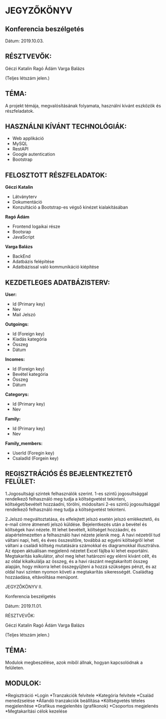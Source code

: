 JEGYZŐKÖNYV
===========


Konferencia beszélgetés
-----------------------

Dátum: 2019.10.03.



RÉSZTVEVŐK:
-----------

Géczi Katalin
Ragó Ádám
Varga Balázs

(Teljes létszám jelen.)


TÉMA:
-----

A projekt témája, megvalósításának folyamata, használni kívánt eszközök és részfeladatok.


HASZNÁLNI KÍVÁNT TECHNOLÓGIÁK:
------------------------------

* Web applikáció
* MySQL
* RestAPI
* Google autentication
* Bootstrap



FELOSZTOTT RÉSZFELADATOK:
-------------------------

**Géczi Katalin**
* Látványterv
* Dokumentáció
* Konzultáció a Bootstrap-es végső kinézet kialakításában

**Ragó Ádám**
* Frontend logaikai része
* Bootsrap
* JavaScript

**Varga Balázs**
* BackEnd
* Adatbázis felépítése
* Adatbázissal való kommunikáció kiépítése



KEZDETLEGES ADATBÁZISTERV:
-------------------------

**User:**
* Id (Primary key)
* Nev
* Mail Jelszó

**Outgoings:**
* Id (Foreign key)
* Kiadás kategória
* Összeg
* Dátum

**Incomes:**
* Id (Foreign key)
* Bevétel kategória
* Összeg
* Dátum

**Categorys:**
* Id (Primary key)
* Nev

**Family:**
* Id (Primary key)
* Nev

**Family_members:**
* UserId (Foregin key)
* CsaladId (Forgein key)



REGISZTRÁCIÓS ÉS BEJELENTKEZTETŐ FELÜLET:
-----------------------------------------

1.Jogosultsági szintek felhasználók szerint.
1-es szintű jogosultsággal rendelkező felhasználó meg tudja a költségvetést tekinteni, 
költséget/bevételt hozzáadni, törölni, módosítani
2-es szintű jogosultsággal rendelkező felhasználó meg tudja a költségvetést tekinteni.

2.Jelszó megváltoztatása, és elfelejtett jelszó esetén jelszó emlékeztető, és e-mail 
címre átmeneti jelszó küldése. Bejelentkezés után a bevétel és költségek havi nézete. 
Itt lehet bevételt, költséget hozzáadni, és alapértelmezetten a felhasználó havi nézete 
jelenik meg. A havi nézetről tud váltani napi, heti, és éves összesítőre, továbbá az 
egyéni költségről lehet váltani a családi költség mutatására számokkal és diagramokkal 
illusztrálva. Az éppen aktuálisan megjelenő nézetet Excel fájlba ki lehet exportálni. 
Megtakarítás kalkulátor, ahol meg lehet határozni egy elérni kívánt célt, és az oldal 
kikalkulálja az összeg, és a havi rászánt megtakarított összeg alapján, hogy mikorra 
lehet összegyűjteni a hozzá szükséges pénzt, és az oldal havi szinten nyomon követi a 
megtakarítás sikerességét. Családtag hozzáadása, eltávolítása menüpont.




JEGYZŐKÖNYV II.


Konferencia beszélgetés

Dátum: 2019.11.01.


RÉSZTVEVŐK:

Géczi Katalin
Ragó Ádám
Varga Balázs

(Teljes létszám jelen.)


TÉMA:
-----

Modulok megbeszélése, azok miből állnak, hogyan kapcsolódnak a felületen.


MODULOK:
--------

*Regisztráció
*Login
*Tranzakciók felvitele
*Kategória felvitele
*Család menedzselése
*Állandó tranzakciók beállítása
*Költségvetés tételes megjelenítése
*Grafikus megjelenítés (grafikonok)
*Csoportos megjelenés
*Megtakarítási célok kezelése




